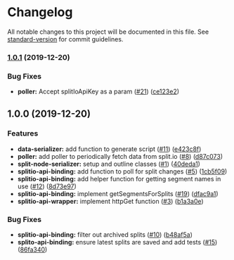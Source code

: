 # Changelog

All notable changes to this project will be documented in this file. See [standard-version](https://github.com/conventional-changelog/standard-version) for commit guidelines.

### [1.0.1](https://github.com/godaddy/split-node-serializer/compare/1.0.0...1.0.1) (2019-12-20)


### Bug Fixes

* **poller:** Accept splitIoApiKey as a param ([#21](https://github.com/godaddy/split-node-serializer/issues/21)) ([ce123e2](https://github.com/godaddy/split-node-serializer/commit/ce123e2002f75d2fde53dd0dafe6c922e0348745))

## 1.0.0 (2019-12-20)


### Features

* **data-serializer:** add function to generate script ([#11](https://github.com/godaddy/split-node-serializer/issues/11)) ([e423c8f](https://github.com/godaddy/split-node-serializer/commit/e423c8f0a29a76ff7b23aa8ba57c39c89141991b))
* **poller:** add poller to periodically fetch data from split.io ([#8](https://github.com/godaddy/split-node-serializer/issues/8)) ([d87c073](https://github.com/godaddy/split-node-serializer/commit/d87c0735195c70380e9b4ac1589621eab64ab510))
* **split-node-serializer:** setup and outline classes ([#1](https://github.com/godaddy/split-node-serializer/issues/1)) ([40deda1](https://github.com/godaddy/split-node-serializer/commit/40deda135f1287de1828fb3cf669e95d6fc99b1c))
* **splitio-api-binding:** add function to poll for split changes ([#5](https://github.com/godaddy/split-node-serializer/issues/5)) ([1cb5f09](https://github.com/godaddy/split-node-serializer/commit/1cb5f09f4132160c04aedc8c751a3042bb58919f))
* **splitio-api-binding:** add helper function for getting segment names in use ([#12](https://github.com/godaddy/split-node-serializer/issues/12)) ([8d73e97](https://github.com/godaddy/split-node-serializer/commit/8d73e97382df71c4614601823d4bc83384260047))
* **splitio-api-binding:** implement getSegmentsForSplits ([#19](https://github.com/godaddy/split-node-serializer/issues/19)) ([dfac9a1](https://github.com/godaddy/split-node-serializer/commit/dfac9a1594f689dd1f277633d55bb1c867133cb9))
* **splitio-api-wrapper:** implement httpGet function ([#3](https://github.com/godaddy/split-node-serializer/issues/3)) ([b1a3a0e](https://github.com/godaddy/split-node-serializer/commit/b1a3a0efc9b870b2a756caa2db7f36f781bc85f3))


### Bug Fixes

* **splitio-api-binding:** filter out archived splits ([#10](https://github.com/godaddy/split-node-serializer/issues/10)) ([b48af5a](https://github.com/godaddy/split-node-serializer/commit/b48af5a4bdb0f538b7886864211b5fd27597702c))
* **splito-api-binding:** ensure latest splits are saved and add tests ([#15](https://github.com/godaddy/split-node-serializer/issues/15)) ([86fa340](https://github.com/godaddy/split-node-serializer/commit/86fa340c58306f2892b2593d53e98912f3dd6943))
